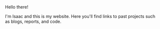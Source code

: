 Hello there! 

I'm Isaac and this is my website. Here you'll find links to past projects such as blogs, reports, and code. 
